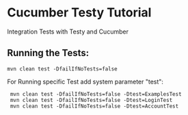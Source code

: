 Cucumber Testy Tutorial
=======================

Integration Tests with Testy and Cucumber

Running the Tests:
------------------

    mvn clean test -DfailIfNoTests=false
	
For Running specific Test add system parameter "test":
	 
	 mvn clean test -DfailIfNoTests=false -Dtest=ExamplesTest
	 mvn clean test -DfailIfNoTests=false -Dtest=LoginTest
	 mvn clean test -DfailIfNoTests=false -Dtest=AccountTest

